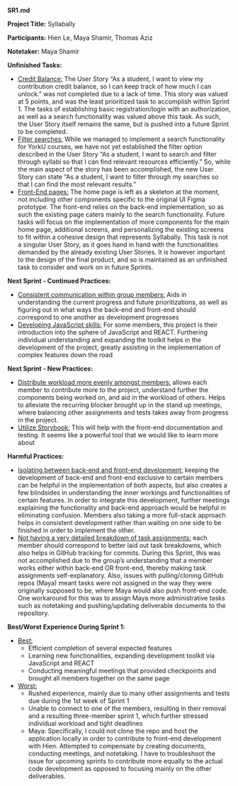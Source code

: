 **SR1.md** <br>

**Project Title:** Syllabally <br> 

**Participants:** Hien Le, Maya Shamir, Thomas Aziz <br>

**Notetaker:** Maya Shamir <br>

**Unfinished Tasks:**
- <ins>Credit Balance:</ins> The User Story “As a student, I want to view my contribution credit balance, so I can keep track of how much I can unlock.” was not completed due to a lack of time. This story was valued at 5 points, and was the least prioritized task to accomplish within Sprint 1. The tasks of establishing basic registration/login with an authorization, as well as a search functionality was valued above this task. As such, the User Story itself remains the same, but is pushed into a future Sprint to be completed.
- <ins>Filter searches:</ins> While we managed to implement a search functionality for YorkU courses, we have not yet established the filter option described in the User Story “As a student, I want to search and filter through syllabi so that I can find relevant resources efficiently.” So, while the main aspect of the story has been accomplished, the new User Story can state “As a student, I want to filter through my searches so that I can find the most relevant results.”
- <ins>Front-End pages:</ins> The home page is left as a skeleton at the moment, not including other components specific to the original UI Figma prototype. The front-end relies on the back-end implementation, so as such the existing page caters mainly to the search functionality. Future tasks will focus on the implementation of more components for the main home page, additional screens, and personalizing the existing screens to fit within a cohesive design that represents Syllabally. This task is not a singular User Story, as it goes hand in hand with the functionalities demanded by the already existing User Stories. It is however important to the design of the final product, and so is maintained as an unfinished task to consider and work on in future Sprints. <br>

**Next Sprint - Continued Practices:**
- <ins>Consistent communication within group members:</ins> Aids in understanding the current progress and future prioritizations, as well as figuring out in what ways the back-end and front-end should correspond to one another as development progresses
- <ins>Developing JavaScript skills:</ins> For some members, this project is their introduction into the sphere of JavaScript and REACT. Furthering individual understanding and expanding the toolkit helps in the development of the project, greatly assisting in the implementation of complex features down the road <br>

**Next Sprint - New Practices:**
- <ins>Distribute workload more evenly amongst members:</ins> allows each member to contribute more to the project, understand further the components being worked on, and aid in the workload of others. Helps to alleviate the recurring blocker brought up in the stand up meetings, where balancing other assignments and tests takes away from progress in the project. 
- <ins>Utilize Storybook:</ins> This will help with the front-end documentation and testing. It seems like a powerful tool that we would like to learn more about <br>

**Harmful Practices:**
- <ins>Isolating between back-end and front-end development:</ins> keeping the development of back-end and front-end exclusive to certain members can be helpful in the implementation of both aspects, but also creates a few blindsides in understanding the inner workings and functionalities of certain features. In order to integrate this development, further meetings explaining the functionality and back-end approach would be helpful in eliminating confusion. Members also taking a more full-stack approach helps in consistent development rather than waiting on one side to be finished in order to implement the other. 
- <ins>Not having a very detailed breakdown of task assignments:</ins> each member should correspond to better laid out task breakdowns, which also helps in GitHub tracking for commits. During this Sprint, this was not accomplished due to the group’s understanding that a member works either within back-end OR front-end, thereby making task assignments self-explanatory. Also, issues with pulling/cloning GitHub repos (Maya) meant tasks were not assigned in the way they were originally supposed to be, where Maya would also push front-end code. One workaround for this was to assign Maya more administrative tasks such as notetaking and pushing/updating deliverable documents to the repository. <br>

**Best/Worst Experience During Sprint 1:**
- <ins>Best:</ins>
  - Efficient completion of several expected features
  - Learning new functionalities, expanding development toolkit via JavaScript and REACT
  - Conducting meaningful meetings that provided checkpoints and brought all members together on the same page
- <ins>Worst:</ins>
  - Rushed experience, mainly due to many other assignments and tests due during the 1st week of Sprint 1
  - Unable to connect to one of the members, resulting in their removal and a resulting three-member sprint 1, which further stressed individual workload and tight deadlines
  - Maya: Specifically, I could not clone the repo and host the application locally in order to contribute to front-end development with Hien. Attempted to compensate by       creating documents, conducting meetings, and notetaking. I have to troubleshoot the issue for upcoming sprints to contribute more equally to the actual code development     as opposed to focusing mainly on the other deliverables.  
